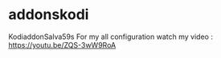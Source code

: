 # addonskodi
KodiaddonSalva59s
For my all configuration watch my video : https://youtu.be/ZQS-3wW9RoA
